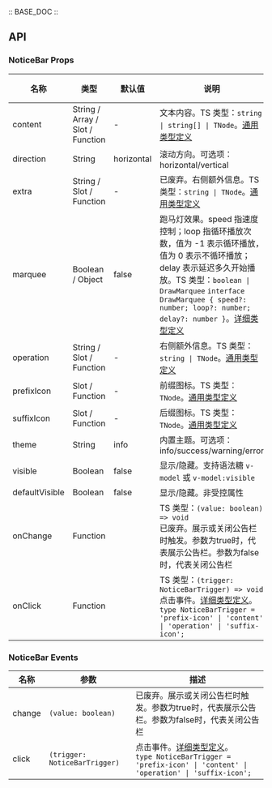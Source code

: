 :: BASE_DOC ::

## API
### NoticeBar Props

名称 | 类型 | 默认值 | 说明 | 必传
-- | -- | -- | -- | --
content | String / Array / Slot / Function | - | 文本内容。TS 类型：`string \| string[] \| TNode`。[通用类型定义](https://github.com/Tencent/tdesign-mobile-vue/blob/develop/src/common.ts) | N
direction | String | horizontal | 滚动方向。可选项：horizontal/vertical | N
extra | String / Slot / Function | - | 已废弃。右侧额外信息。TS 类型：`string \| TNode`。[通用类型定义](https://github.com/Tencent/tdesign-mobile-vue/blob/develop/src/common.ts) | N
marquee | Boolean / Object | false | 跑马灯效果。speed 指速度控制；loop 指循环播放次数，值为 -1 表示循环播放，值为 0 表示不循环播放；delay 表示延迟多久开始播放。TS 类型：`boolean \| DrawMarquee` `interface DrawMarquee { speed?: number; loop?: number; delay?: number }`。[详细类型定义](https://github.com/Tencent/tdesign-mobile-vue/tree/develop/src/notice-bar/type.ts) | N
operation | String / Slot / Function | - | 右侧额外信息。TS 类型：`string \| TNode`。[通用类型定义](https://github.com/Tencent/tdesign-mobile-vue/blob/develop/src/common.ts) | N
prefixIcon | Slot / Function | - | 前缀图标。TS 类型：`TNode`。[通用类型定义](https://github.com/Tencent/tdesign-mobile-vue/blob/develop/src/common.ts) | N
suffixIcon | Slot / Function | - | 后缀图标。TS 类型：`TNode`。[通用类型定义](https://github.com/Tencent/tdesign-mobile-vue/blob/develop/src/common.ts) | N
theme | String | info | 内置主题。可选项：info/success/warning/error | N
visible | Boolean | false | 显示/隐藏。支持语法糖 `v-model` 或 `v-model:visible` | N
defaultVisible | Boolean | false | 显示/隐藏。非受控属性 | N
onChange | Function |  | TS 类型：`(value: boolean) => void`<br/>已废弃。展示或关闭公告栏时触发。参数为true时，代表展示公告栏。参数为false时，代表关闭公告栏 | N
onClick | Function |  | TS 类型：`(trigger: NoticeBarTrigger) => void`<br/>点击事件。[详细类型定义](https://github.com/Tencent/tdesign-mobile-vue/tree/develop/src/notice-bar/type.ts)。<br/>`type NoticeBarTrigger = 'prefix-icon' \| 'content' \| 'operation' \| 'suffix-icon';`<br/> | N

### NoticeBar Events

名称 | 参数 | 描述
-- | -- | --
change | `(value: boolean)` | 已废弃。展示或关闭公告栏时触发。参数为true时，代表展示公告栏。参数为false时，代表关闭公告栏
click | `(trigger: NoticeBarTrigger)` | 点击事件。[详细类型定义](https://github.com/Tencent/tdesign-mobile-vue/tree/develop/src/notice-bar/type.ts)。<br/>`type NoticeBarTrigger = 'prefix-icon' \| 'content' \| 'operation' \| 'suffix-icon';`<br/>
